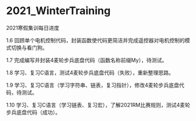 # 2021_WinterTraining
 2021寒假集训每日进度

1.6   回顾单个电机控制代码，封装函数使代码更简洁并完成遥控器对电机控制的模式切换与看门狗。

1.7   完成编写并封装4麦轮步兵底盘代码（函数名称前缀My），待测试。

1.8   学习、复习C语言，测试4麦轮步兵底盘代码（失败），重新整理思路。

1.9   学习、复习C语言（学习字符串、链表，复习指针），修改4麦轮步兵底盘代码，待测试。

1.10 学习、复习C语言（学习链表、复习宏），了解2021RM比赛规则，测试4麦轮步兵底盘代码（成功）。